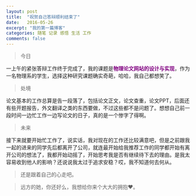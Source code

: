 ```yaml
---
layout: post
title:  "祝贺自己答辩顺利结束了"
date:   2016-05-26
excerpt: "我的第一篇博客"
categories: 随笔 记录 感悟 生活 工作
comments: false
---
```


> 今日

一上午的紧张答辩工作终于完成了，我的课题是<span style="color: #800080;"><strong>物理论文网站的设计与实现</strong></span>，作为一名物理系的学生，选择这种研究课题确实奇葩，哈哈，我自己都想笑了。

> 处境

论文基本的工作总算是告一段落了，包括论文正文，论文查重，论文PPT，后面还有些开题报告，外文翻译之类的东西要做，不过这些都不是问题了。想想自己前一段时间一边忙工作一边写论文的日子，真的是一个惨字了得啊。

> 未来

接下来就要开始忙工作了，说实话，我对现在的工作还比较满意吧，但是之前跟我一起的进来的同学先后都离开了公司，就连最开始给我推荐工作的同学都开始有离开公司的想法了，我都开始动摇了，开始思考我是否有继续待下去的理由。是我太容易收到他人的影响？还说说我太过于追求安稳？哎，我不知道何去何从。

> 还是跟着自己的心走吧。

> 远方的她，你还好么，我想给你来个大大的拥抱♥。